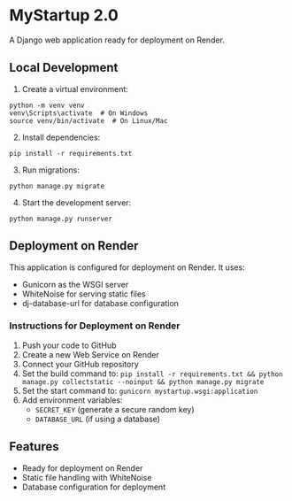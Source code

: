 # MyStartup 2.0

A Django web application ready for deployment on Render.

## Local Development

1. Create a virtual environment:
```
python -m venv venv
venv\Scripts\activate  # On Windows
source venv/bin/activate  # On Linux/Mac
```

2. Install dependencies:
```
pip install -r requirements.txt
```

3. Run migrations:
```
python manage.py migrate
```

4. Start the development server:
```
python manage.py runserver
```

## Deployment on Render

This application is configured for deployment on Render. It uses:

- Gunicorn as the WSGI server
- WhiteNoise for serving static files
- dj-database-url for database configuration

### Instructions for Deployment on Render

1. Push your code to GitHub
2. Create a new Web Service on Render
3. Connect your GitHub repository
4. Set the build command to: `pip install -r requirements.txt && python manage.py collectstatic --noinput && python manage.py migrate`
5. Set the start command to: `gunicorn mystartup.wsgi:application`
6. Add environment variables:
   - `SECRET_KEY` (generate a secure random key)
   - `DATABASE_URL` (if using a database)

## Features

- Ready for deployment on Render
- Static file handling with WhiteNoise
- Database configuration for deployment 